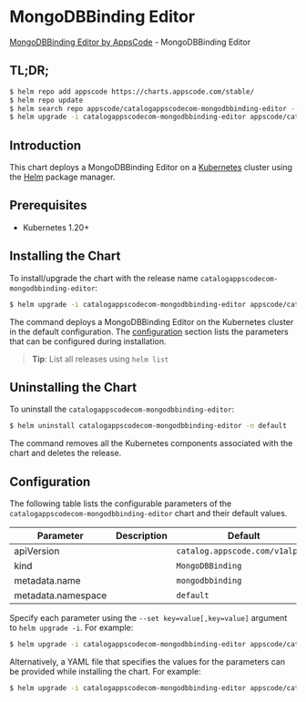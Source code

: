 # MongoDBBinding Editor

[MongoDBBinding Editor by AppsCode](https://appscode.com) - MongoDBBinding Editor

## TL;DR;

```bash
$ helm repo add appscode https://charts.appscode.com/stable/
$ helm repo update
$ helm search repo appscode/catalogappscodecom-mongodbbinding-editor --version=v0.24.0
$ helm upgrade -i catalogappscodecom-mongodbbinding-editor appscode/catalogappscodecom-mongodbbinding-editor -n default --create-namespace --version=v0.24.0
```

## Introduction

This chart deploys a MongoDBBinding Editor on a [Kubernetes](http://kubernetes.io) cluster using the [Helm](https://helm.sh) package manager.

## Prerequisites

- Kubernetes 1.20+

## Installing the Chart

To install/upgrade the chart with the release name `catalogappscodecom-mongodbbinding-editor`:

```bash
$ helm upgrade -i catalogappscodecom-mongodbbinding-editor appscode/catalogappscodecom-mongodbbinding-editor -n default --create-namespace --version=v0.24.0
```

The command deploys a MongoDBBinding Editor on the Kubernetes cluster in the default configuration. The [configuration](#configuration) section lists the parameters that can be configured during installation.

> **Tip**: List all releases using `helm list`

## Uninstalling the Chart

To uninstall the `catalogappscodecom-mongodbbinding-editor`:

```bash
$ helm uninstall catalogappscodecom-mongodbbinding-editor -n default
```

The command removes all the Kubernetes components associated with the chart and deletes the release.

## Configuration

The following table lists the configurable parameters of the `catalogappscodecom-mongodbbinding-editor` chart and their default values.

|     Parameter      | Description |                  Default                   |
|--------------------|-------------|--------------------------------------------|
| apiVersion         |             | <code>catalog.appscode.com/v1alpha1</code> |
| kind               |             | <code>MongoDBBinding</code>                |
| metadata.name      |             | <code>mongodbbinding</code>                |
| metadata.namespace |             | <code>default</code>                       |


Specify each parameter using the `--set key=value[,key=value]` argument to `helm upgrade -i`. For example:

```bash
$ helm upgrade -i catalogappscodecom-mongodbbinding-editor appscode/catalogappscodecom-mongodbbinding-editor -n default --create-namespace --version=v0.24.0 --set apiVersion=catalog.appscode.com/v1alpha1
```

Alternatively, a YAML file that specifies the values for the parameters can be provided while
installing the chart. For example:

```bash
$ helm upgrade -i catalogappscodecom-mongodbbinding-editor appscode/catalogappscodecom-mongodbbinding-editor -n default --create-namespace --version=v0.24.0 --values values.yaml
```
